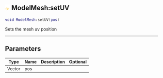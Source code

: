 ## ![shared](.gitbook/assets/shared.png) ModelMesh:setUV


```lua
void ModelMesh:setUV(pos)
```

Sets the mesh uv position


------
## Parameters

| Type   | Name | Description              | Optional |
| ------ | ---- | ------------------------ | -------: |
| Vector | pos |  |  |


